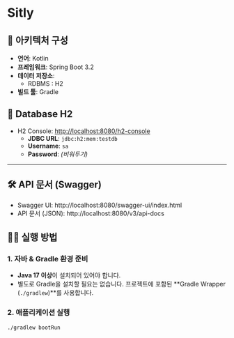 # Sitly

## 🧱 아키텍처 구성

- **언어**: Kotlin
- **프레임워크**: Spring Boot 3.2
- **데이터 저장소**:
    - RDBMS : H2
- **빌드 툴**: Gradle

## 💾 Database H2

- H2 Console: [http://localhost:8080/h2-console](http://localhost:8080/h2-console)
    - **JDBC URL**: `jdbc:h2:mem:testdb`
    - **Username**: `sa`
    - **Password**: *(비워두기)*

---

## 🛠 API 문서 (Swagger)

- Swagger UI: http://localhost:8080/swagger-ui/index.html
- API 문서 (JSON): http://localhost:8080/v3/api-docs

## 🏃‍♂️ 실행 방법

### 1. 자바 & Gradle 환경 준비

- **Java 17 이상**이 설치되어 있어야 합니다.
- 별도로 Gradle을 설치할 필요는 없습니다. 프로젝트에 포함된 **Gradle Wrapper (`./gradlew`)**를 사용합니다.

### 2. 애플리케이션 실행

```bash
./gradlew bootRun
```
